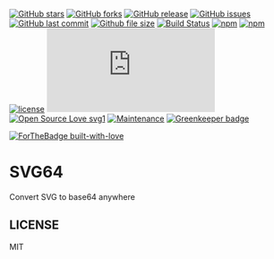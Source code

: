 [![GitHub stars](https://img.shields.io/github/stars/scriptex/svg64.svg?style=social&label=Stars)](https://github.com/scriptex/svg64)
[![GitHub forks](https://img.shields.io/github/forks/scriptex/svg64.svg?style=social&label=Fork)](https://github.com/scriptex/svg64/network#fork-destination-box)
[![GitHub release](https://img.shields.io/github/release/scriptex/svg64.svg)](https://github.com/scriptex/svg64/releases/latest)
[![GitHub issues](https://img.shields.io/github/issues/scriptex/svg64.svg)](https://github.com/scriptex/svg64/issues)
[![GitHub last commit](https://img.shields.io/github/last-commit/scriptex/svg64.svg)](https://github.com/scriptex/svg64/commits/master)
[![Github file size](https://img.shields.io/github/size/scriptex/svg64/dist/svg64.min.js.svg)](https://github.com/scriptex/svg64)
[![Build Status](https://travis-ci.org/scriptex/svg64.svg?branch=master)](https://travis-ci.org/scriptex/svg64)
[![npm](https://img.shields.io/npm/dt/svg64.svg)](https://www.npmjs.com/package/svg64)
[![npm](https://img.shields.io/npm/v/svg64.svg)](https://www.npmjs.com/package/svg64)
[![license](https://img.shields.io/github/license/scriptex/svg64.svg)](https://github.com/scriptex/svg64)
[![Analytics](https://ga-beacon.appspot.com/UA-83446952-1/github.com/scriptex/svg64/README.md)](https://github.com/scriptex/svg64/)
[![Open Source Love svg1](https://badges.frapsoft.com/os/v1/open-source.svg?v=103)](https://github.com/scriptex/svg64/)
[![Maintenance](https://img.shields.io/badge/Maintained%3F-yes-green.svg)](https://github.com/scriptex/svg64/graphs/commit-activity)
[![Greenkeeper badge](https://badges.greenkeeper.io/scriptex/svg64.svg)](https://greenkeeper.io/)

[![ForTheBadge built-with-love](http://ForTheBadge.com/images/badges/built-with-love.svg)](https://github.com/scriptex/)

# SVG64

Convert SVG to base64 anywhere

## LICENSE

MIT

